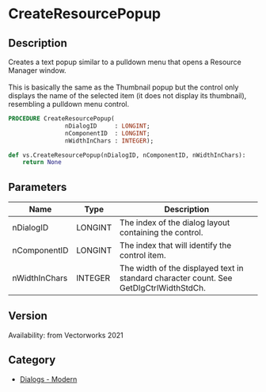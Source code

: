 # CreateResourcePopup

## Description
Creates a text popup similar to a pulldown menu that opens a Resource Manager window.<BR>
<BR>
This is basically the same as the Thumbnail popup but the control only displays the name of the selected item (it does not display its thumbnail), resembling a pulldown menu control.

```pascal
PROCEDURE CreateResourcePopup(
				nDialogID     : LONGINT;
				nComponentID  : LONGINT;
				nWidthInChars : INTEGER);
```

```python
def vs.CreateResourcePopup(nDialogID, nComponentID, nWidthInChars):
    return None
```

## Parameters
|Name|Type|Description|
|---|---|---|
|nDialogID|LONGINT|The index of the dialog layout containing the control.|
|nComponentID|LONGINT|The index that will identify the control item.|
|nWidthInChars|INTEGER|The width of the displayed text in standard character count. See GetDlgCtrlWidthStdCh.|

## Version
Availability: from Vectorworks 2021

## Category
* [Dialogs - Modern](../Categories/Dialogs%20-%20Modern.md)
